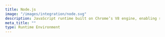 ```yaml
---
title: Node.js
image: "/images/integration/node.svg"
description: JavaScript runtime built on Chrome’s V8 engine, enabling scalable backend and server-side development.
meta_title: ""
type: Runtime Environment
---
```

